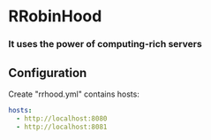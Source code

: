 # RRobinHood
### It uses the power of computing-rich servers

## Configuration
Create "rrhood.yml" contains hosts:
```yaml
hosts:
  - http://localhost:8080
  - http://localhost:8081
```
